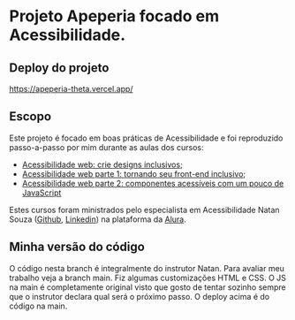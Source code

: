 # Projeto Apeperia focado em Acessibilidade.

## Deploy do projeto

https://apeperia-theta.vercel.app/

## Escopo

Este projeto é focado em boas práticas de Acessibilidade e foi reproduzido passo-a-passo por mim durante as aulas dos cursos:

- [Acessibilidade web: crie designs inclusivos](https://www.alura.com.br/curso-online-acessibilidade-web-design-inclusivos);
- [Acessibilidade web parte 1: tornando seu front-end inclusivo](https://www.alura.com.br/conteudo/acessibilidade-web-front-end);
- [Acessibilidade web parte 2: componentes acessíveis com um pouco de JavaScript](https://www.alura.com.br/conteudo/acessibilidade-web-front-end-parte-2)

Estes cursos foram ministrados pelo especialista em Acessibilidade Natan Souza ([Github](https://github.com/designernatan), [Linkedin](https://www.linkedin.com/in/designernatan/)) na plataforma da [Alura](https://www.alura.com.br/).

## Minha versão do código

O código nesta branch é integralmente do instrutor Natan.
Para avaliar meu trabalho veja a branch main.
Fiz algumas customizações HTML e CSS. 
O JS na main é completamente original visto que gosto de tentar sozinho
sempre que o instrutor declara qual será o próximo passo.
O deploy acima é do código na main.
